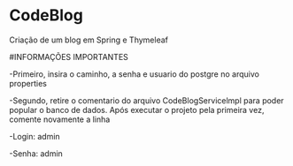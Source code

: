 # CodeBlog
Criação de um blog em Spring e Thymeleaf

#INFORMAÇÕES IMPORTANTES

-Primeiro, insira o caminho, a senha e usuario do postgre no arquivo properties


-Segundo, retire o comentario do arquivo CodeBlogServicelmpl para poder popular o banco de dados. Após executar o projeto pela primeira vez, comente novamente a linha


-Login: admin

-Senha: admin